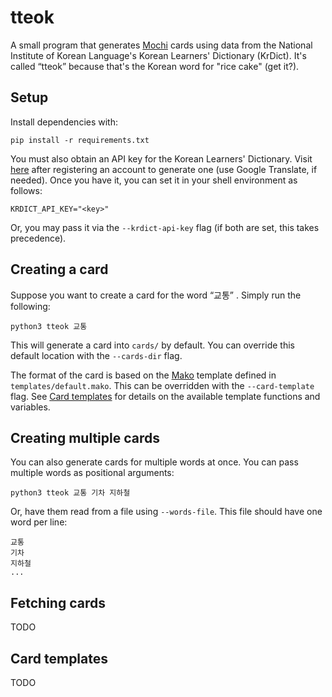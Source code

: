 # tteok

A small program that generates [Mochi](https://mochi.cards/) cards using
data from the National Institute of Korean Language's Korean Learners'
Dictionary (KrDict). It's called “tteok” because that's the Korean word
for "rice cake" (get it?).

## Setup

Install dependencies with:

```shell
pip install -r requirements.txt
```

You must also obtain an API key for the Korean Learners' Dictionary. Visit
[here](https://krdict.korean.go.kr/openApi/openApiRegister) after registering
an account to generate one (use Google Translate, if needed). Once you have
it, you can set it in your shell environment as follows:

```shell
KRDICT_API_KEY="<key>"
```

Or, you may pass it via the `--krdict-api-key` flag (if both are set, this
takes precedence).

## Creating a card

Suppose you want to create a card for the word “교통” . Simply run the following:

```shell
python3 tteok 교통
```

This will generate a card into `cards/` by default. You can override this default
location with the `--cards-dir` flag.

The format of the card is based on the [Mako](https://www.makotemplates.org/)
template defined in `templates/default.mako`. This can be overridden with the
`--card-template` flag. See [Card templates](#card-templates) for details on
the available template functions and variables.

## Creating multiple cards

You can also generate cards for multiple words at once. You can pass multiple
words as positional arguments:

```
python3 tteok 교통 기차 지하철
```

Or, have them read from a file using `--words-file`. This file should have one
word per line:

```
교통
기차
지하철
...
```

## Fetching cards

TODO

## Card templates

TODO
